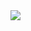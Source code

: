 <img align="right" src="https://github-readme-stats.vercel.app/api?username=AndrewLiuZY&show_icons=true&theme=default " />
